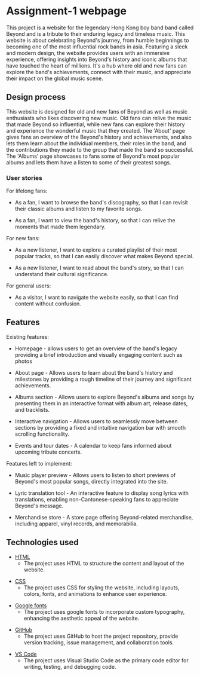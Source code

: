 # Assignment-1 webpage

This project is a website for the legendary Hong Kong boy band band called Beyond and is a tribute to their enduring legacy
and timeless music. This website is about celebrating Beyond's journey, from humble beginnings to becoming one of the most
influential rock bands in asia. Featuring a sleek and modern design, the website provides users with an immersive experience, 
offering insights into Beyond's history and iconic albums that have touched the heart of millions. It's a hub where old and new 
fans can explore the band's achievements, connect with their music, and appreciate their impact on the global music scene.

## Design process

This website is designed for old and new fans of Beyond as well as music enthusiasts who likes discovering new music. Old fans 
can relive the music that made Beyond so influential, while new fans can explore their history and experience the wonderful 
music that they created. The 'About' page gives fans an overview of the Beyond's history and achievements, and also lets them 
learn about the individual members, their roles in the band, and the contributions they made to the group that made the band 
so successful. The 'Albums' page showcases to fans some of Beyond's most popular albums and lets them have a listen to some 
of their greatest songs.

### User stories

For lifelong fans:
+ As a fan, I want to browse the band's discography, so that I can revisit their classic albums and listen to my favorite songs.
- As a fan, I want to view the band's history, so that I can relive the moments that made them legendary.

For new fans:
* As a new listener, I want to explore a curated playlist of their most popular tracks, so that I can easily discover what makes Beyond special.
+ As a new listener, I want to read about the band's story, so that I can understand their cultural significance.

For general users:
+ As a visitor, I want to navigate the website easily, so that I can find content without confusion.

## Features

Existing features:
+ Homepage - allows users to get an overview of the band's legacy providing a brief introduction and visually engaging content such as photos
- About page - Allows users to learn about the band's history and milestones by providing a rough timeline of their journey and significant achievements.
* Albums section - Allows users to explore Beyond's albums and songs by presenting them in an interactive format with album art, release dates, and 
  tracklists.
+ Interactive navigation - Allows users to seamlessly move between sections by providing a fixed and intuitive navigation bar with smooth scrolling functionality.
- Events and tour dates - A calendar to keep fans informed about upcoming tribute concerts.

Features left to implement:
+ Music player preview - Allows users to listen to short previews of Beyond's most popular songs, directly integrated into the site.
* Lyric translation tool - An interactive feature to display song lyrics with translations, enabling non-Cantonese-speaking fans to 
  appreciate Beyond's message.
- Merchandise store - A store page offering Beyond-related merchandise, including apparel, vinyl records, and memorabilia.

## Technologies used 

+ [HTML](https://developer.mozilla.org/en-US/docs/Web/HTML)
    - The project uses HTML to structure the content and layout of the website.

- [CSS](https://developer.mozilla.org/en-US/docs/Web/CSS)
    + The project uses CSS for styling the website, including layouts, colors, fonts, and animations to enhance user experience.

* [Google fonts](https://fonts.google.com/)
    + The project uses google fonts to incorporate custom typography, enhancing the aesthetic appeal of the website.

- [GitHub](https://github.com/)
    * The project uses GitHub to host the project repository, provide version tracking, issue management, and collaboration tools.

+ [VS Code](https://code.visualstudio.com/)
    - The project uses Visual Studio Code as the primary code editor for writing, testing, and debugging code.
